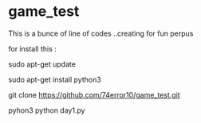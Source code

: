# game_test
This is a bunce of line of codes ..creating for fun perpus

for install this :

sudo apt-get update

sudo apt-get install python3

git clone  https://github.com/74error10/game_test.git

pyhon3 python day1.py
